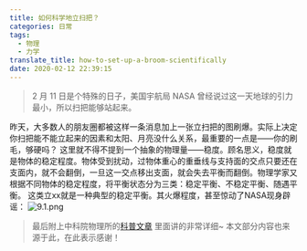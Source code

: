 ```yaml
---
title: 如何科学地立扫把？
categories: 日常
tags:
  - 物理
  - 力学
translate_title: how-to-set-up-a-broom-scientifically
date: 2020-02-12 22:39:15
---
```

> 2 月 11 日是个特殊的日子，美国宇航局 NASA 曾经说过这一天地球的引力最小，所以扫把能够站起来。

昨天，大多数人的朋友圈都被这样一条消息加上一张立扫把的图刷爆。实际上决定你扫把能不能立起来的因素和太阳、月亮没什么关系，最重要的一点是——你的刷毛，够硬吗？
这里就不得不提到一个抽象的物理量——稳度。顾名思义，稳度就是物体的稳定程度。物体受到扰动，过物体重心的重垂线与支持面的交点只要还在支面内，就不会翻倒，一旦这一交点移出支面，就会失去平衡而翻倒。物理学家又根据不同物体的稳定程度，将平衡状态分为三类：稳定平衡、不稳定平衡、随遇平衡。
这类立xx就是一种典型的稳定平衡。其火爆程度，甚至惊动了NASA现身辟谣：
![9.1.png](https://gitee.com/wtrwx/wtrwxIMG/raw/master/9.1.jpg)
> 最后附上中科院物理所的[科普文章](https://mp.weixin.qq.com/s/YNKjeah1D8hqYs809CYBQA)
里面讲的非常详细~
本文部分内容也来源于此，在此表示感谢！
